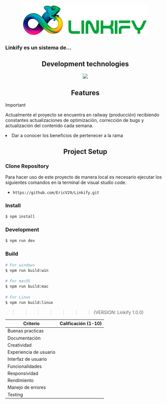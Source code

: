 <p align="center">
  <img width="400px" src="/src/renderer/src/images/linkilogo.png" alt="LogotipoLinkifiy"/>
</p>

### Linkify es un sistema de...

<h2 align="center">Development technologies</h2>

<p align="center">
  <a href="https://skillicons.dev">
    <img src="https://skillicons.dev/icons?i=nodejs,electron,react,typescript,html,css,tailwind,mysql,npm,vscode" />
  </a>
</p>

<h2 align="center">Features</h2>

> [!IMPORTANT]
> Actualmente el proyecto se encuentra en railway (producción) recibiendo constantes actualizaciones de optimización, corrección de bugs y actualización del contenido cada semana.

<li>Dar a conocer los beneficios de pertenecer a la rama</li>

<h2 align="center">Project Setup</h2>

### Clone Repository
<p>Para hacer uso de este proyecto de manera local es necesario ejecutar los siguientes comandos en la terminal de visual studio code.</p>

- `https://github.com/EricV29/Linkify.git`

### Install

```bash
$ npm install
```

### Development

```bash
$ npm run dev
```

### Build

```bash
# For windows
$ npm run build:win

# For macOS
$ npm run build:mac

# For Linux
$ npm run build:linux
```

> > > > > > > (VERSION: Linkify 1.0.0)


| Criterio                      | Calificación (1-10) | 
| ---------------               | ------------------- | 
| Buenas practicas              |                     | 
| Documentación                 |                     |
| Creatividad                   |                     | 
| Experiencia de usuario        |                     |
| Interfaz de usuario           |                     |
| Funcionalidades               |                     |
| Responsividad                 |                     |
| Rendimiento                   |                     |
| Manejo de errores             |                     |
| Testing                       |                     |
